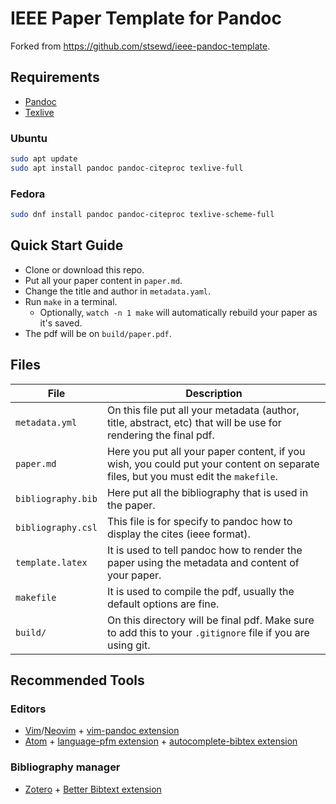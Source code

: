 # IEEE Paper Template for Pandoc

Forked from https://github.com/stsewd/ieee-pandoc-template.

## Requirements

- [Pandoc](http://pandoc.org/)
- [Texlive](https://www.tug.org/texlive/)

### Ubuntu

```sh
sudo apt update
sudo apt install pandoc pandoc-citeproc texlive-full
```

### Fedora

```sh
sudo dnf install pandoc pandoc-citeproc texlive-scheme-full
```

## Quick Start Guide

- Clone or download this repo.
- Put all your paper content in `paper.md`.
- Change the title and author in `metadata.yaml`.
- Run `make` in a terminal.
    - Optionally, `watch -n 1 make` will automatically rebuild your paper as it's saved.
- The pdf will be on `build/paper.pdf`.

## Files

| File               | Description                                                                                                                       |
|--------------------|-----------------------------------------------------------------------------------------------------------------------------------|
| `metadata.yml`     | On this file put all your metadata (author, title, abstract, etc) that will be use for rendering the final pdf.                   |
| `paper.md`         | Here you put all your paper content, if you wish, you could put your content on separate files, but you must edit the `makefile`. |
| `bibliography.bib` | Here put all the bibliography that is used in the paper.                                                                          |
| `bibliography.csl` | This file is for specify to pandoc how to display the cites (ieee format).                                                        |
| `template.latex`   | It is used to tell pandoc how to render the paper using the metadata and content of your paper.                                   |
| `makefile`         | It is used to compile the pdf, usually the default options are fine.                                                              |
| `build/`           | On this directory will be final pdf. Make sure to add this to your `.gitignore` file if you are using git.                        |

## Recommended Tools

### Editors

- [Vim](http://vim.org)/[Neovim](https://neovim.io/) + [vim-pandoc extension](https://github.com/vim-pandoc/vim-pandoc)
- [Atom](http://atom.io) + [language-pfm extension](https://atom.io/packages/language-pfm) + [autocomplete-bibtex extension](https://atom.io/packages/autocomplete-bibtex)

### Bibliography manager

- [Zotero](https://www.zotero.org/) + [Better Bibtext extension](https://github.com/retorquere/zotero-better-bibtex)
